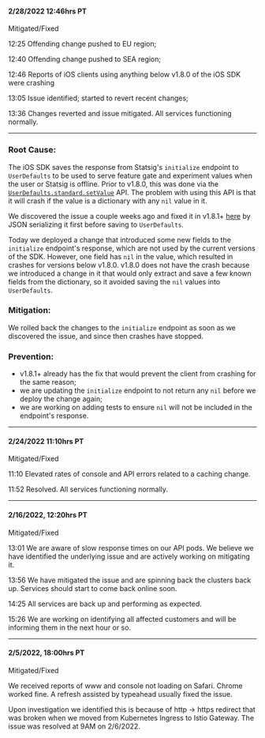 #### 2/28/2022 12:46hrs PT

Mitigated/Fixed

12:25 Offending change pushed to EU region;

12:40 Offending change pushed to SEA region;

12:46 Reports of iOS clients using anything below v1.8.0 of the iOS SDK were crashing

13:05 Issue identified; started to revert recent changes;

13:36 Changes reverted and issue mitigated. All services functioning normally.

---

### Root Cause:

The iOS SDK saves the response from Statsig's `initialize` endpoint to `UserDefaults` to be used to serve feature gate and experiment values when the user or Statsig is offline. Prior to v1.8.0, this was done via the [`UserDefaults.standard.setValue`](https://github.com/statsig-io/ios-sdk/blob/v1.7.3/Sources/Statsig/InternalStore.swift#L77) API. The problem with using this API is that it will crash if the value is a dictionary with any `nil` value in it.

We discovered the issue a couple weeks ago and fixed it in v1.8.1+ [here](https://github.com/statsig-io/ios-sdk/blob/v1.8.1/Sources/Statsig/InternalStore.swift#L95) by JSON serializing it first before saving to `UserDefaults`.


Today we deployed a change that introduced some new fields to the `initialize` endpoint's response, which are not used by the current versions of the SDK. However, one field has `nil` in the value, which resulted in crashes for versions below v1.8.0. v1.8.0 does not have the crash because we introduced a change in it that would only extract and save a few known fields from the dictionary, so it avoided saving the `nil` values into `UserDefaults`.

### Mitigation:

We rolled back the changes to the `initialize` endpoint as soon as we discovered the issue, and since then crashes have stopped.

### Prevention:

- v1.8.1+ already has the fix that would prevent the client from crashing for the same reason;
- we are updating the `initialize` endpoint to not return any `nil` before we deploy the change again;
- we are working on adding tests to ensure `nil` will not be included in the endpoint's response.

---

#### 2/24/2022 11:10hrs PT

Mitigated/Fixed

11:10 Elevated rates of console and API errors related to a caching change.

11:52 Resolved.  All services functioning normally.

---

#### 2/16/2022, 12:20hrs PT

Mitigated/Fixed

13:01
We are aware of slow response times on our API pods.  We believe we have identified the underlying issue and are actively working on mitigating it.

13:56
We have mitigated the issue and are spinning back the clusters back up.  Services should start to come back online soon.

14:25
All services are back up and performing as expected.  

15:26
We are working on identifying all affected customers and will be informing them in the next hour or so.

---

#### 2/5/2022, 18:00hrs PT

Mitigated/Fixed

We received reports of www and console not loading on Safari. Chrome worked fine. A refresh assisted by typeahead usually fixed the issue.

Upon investigation we identified this is because of http -> https redirect that was broken when we moved from Kubernetes Ingress to Istio Gateway. The issue was resolved at 9AM on 2/6/2022.
